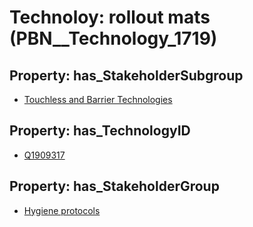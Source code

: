 # Technoloy: __rollout mats__ (PBN__Technology_1719)

## Property: has_StakeholderSubgroup

* [Touchless and Barrier Technologies](PBN__TechSubgroup_166)

## Property: has_TechnologyID

* [Q1909317](Q1909317)

## Property: has_StakeholderGroup

* [Hygiene protocols](PBN__TechGroup_9)

